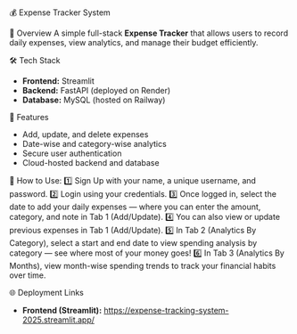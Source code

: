 💰 Expense Tracker System

📌 Overview
A simple full-stack **Expense Tracker** that allows users to record daily expenses, view analytics, and manage their budget efficiently.

🛠 Tech Stack
* **Frontend:** Streamlit
* **Backend:** FastAPI (deployed on Render)
* **Database:** MySQL (hosted on Railway)

🚀 Features
* Add, update, and delete expenses
* Date-wise and category-wise analytics
* Secure user authentication
* Cloud-hosted backend and database

📖 How to Use:
 1️⃣ Sign Up with your name, a unique username, and password.
 2️⃣ Login using your credentials.
 3️⃣ Once logged in, select the date to add your daily expenses — where you can enter the amount, category, and note in Tab 1 (Add/Update).
 4️⃣ You can also view or update previous expenses in Tab 1 (Add/Update).
 5️⃣ In Tab 2 (Analytics By Category), select a start and end date to view spending analysis by category — see where most of your money goes!
 6️⃣ In Tab 3 (Analytics By Months), view month-wise spending trends to track your financial habits over time.

🌐 Deployment Links
* **Frontend (Streamlit):** https://expense-tracking-system-2025.streamlit.app/



